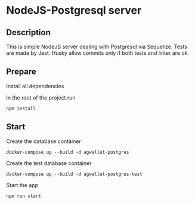 # NodeJS-Postgresql server

## Description
This is simple NodeJS server dealing with Postgresql via Sequelize.
Tests are made by Jest.
Husky allow commits only if both tests and linter are ok.

## Prepare

Install all dependencies

In the root of the project run
```
npm install
```
## Start

Create the database container
```
docker-compose up --build -d agwallet-postgres
```
Create the test database container
```
docker-compose up --build -d agwallet-postgres-test
```

Start the app
```
npm run start
```
